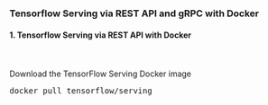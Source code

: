 ### Tensorflow Serving via REST API and gRPC with Docker
#### 1. Tensorflow Serving via REST API with Docker
<br/><br/>
Download the TensorFlow Serving Docker image
<pre>
docker pull tensorflow/serving
</pre> 

